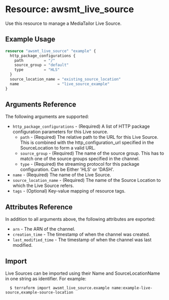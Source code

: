 # Resource: awsmt_live_source

Use this resource to manage a MediaTailor Live Source.

## Example Usage

```terraform
resource "awsmt_live_source" "example" {
  http_package_configurations {
    path         = "/"
    source_group = "default"
    type         = "HLS"
  }
  source_location_name = "existing_source_location"
  name                 = "live_source_example"
}
```

## Arguments Reference

The following arguments are supported:

- `http_package_configurations` - (Required) A list of HTTP package configuration parameters for this Live source.
  - `path` - (Required) The relative path to the URL for this Live Source. This is combined with the http_configuration_url specified in the SourceLocation to form a valid URL.
  - `source_group` - (Required) The name of the source group. This has to match one of the source groups specified in the channel.
  - `type` - (Required) the streaming protocol for this package configuration. Can be Either 'HLS' or 'DASH'.
- `name` - (Required) The name of the Live Source.
- `source_location_name` - (Required) The name of the Source Location to which the Live Source refers.
- `tags` - (Optional) Key-value mapping of resource tags.

## Attributes Reference

In addition to all arguments above, the following attributes are exported:

- `arn` - The ARN of the channel.
- `creation_time` - The timestamp of when the channel was created.
- `last_modified_time` - The timestamp of when the channel was last modified.

## Import

Live Sources can be imported using their Name and SourceLocationName in one string as identifier. For example:

```shell
  $ terraform import awsmt_live_source.example name:example-live-source,example-source-location
```